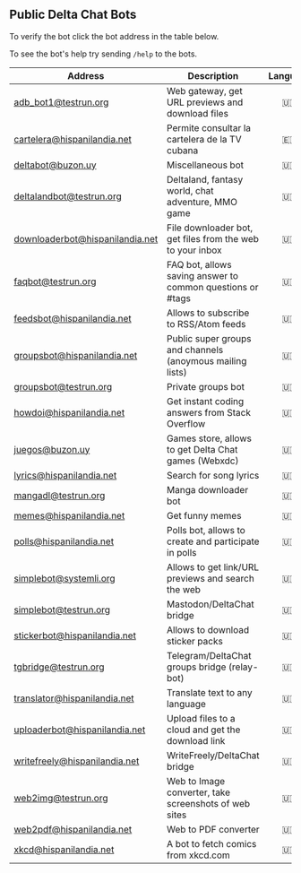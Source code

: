 ## Public Delta Chat Bots

To verify the bot click the bot address in the table below.

To see the bot's help try sending `/help` to the bots.

| Address                           | Description                                                 | Language | Availability | Administrator |
| ------------------------------    | ----------------------------------------------------------- | :------: | :----------: | ------------- |
| [adb_bot1@testrun.org]            | Web gateway, get URL previews and download files            | 🇺🇸       | full time    | [adbenitez]   |
| [cartelera@hispanilandia.net]     | Permite consultar la cartelera de la TV cubana              | 🇪🇸       | full time    | [adbenitez]   |
| [deltabot@buzon.uy]               | Miscellaneous bot                                           | 🇺🇸       | full time    | [adbenitez]   |
| [deltalandbot@testrun.org]        | Deltaland, fantasy world, chat adventure, MMO game          | 🇺🇸       | full time    | [adbenitez]   |
| [downloaderbot@hispanilandia.net] | File downloader bot, get files from the web to your inbox   | 🇺🇸       | full time    | [adbenitez]   |
| [faqbot@testrun.org]              | FAQ bot, allows saving answer to common questions or #tags  | 🇺🇸       | full time    | [adbenitez]   |
| [feedsbot@hispanilandia.net]      | Allows to subscribe to RSS/Atom feeds                       | 🇺🇸       | full time    | [adbenitez]   |
| [groupsbot@hispanilandia.net]     | Public super groups and channels (anoymous mailing lists)   | 🇺🇸       | full time    | [adbenitez]   |
| [groupsbot@testrun.org]           | Private groups bot                                          | 🇺🇸       | full time    | [adbenitez]   |
| [howdoi@hispanilandia.net]        | Get instant coding answers from Stack Overflow              | 🇺🇸       | full time    | [adbenitez]   |
| [juegos@buzon.uy]                 | Games store, allows to get Delta Chat games (Webxdc)        | 🇺🇸       | full time    | [adbenitez]   |
| [lyrics@hispanilandia.net]        | Search for song lyrics                                      | 🇺🇸       | full time    | [adbenitez]   |
| [mangadl@testrun.org]             | Manga downloader bot                                        | 🇺🇸       | full time    | [adbenitez]   |
| [memes@hispanilandia.net]         | Get funny memes                                             | 🇺🇸       | full time    | [adbenitez]   |
| [polls@hispanilandia.net]         | Polls bot, allows to create and participate in polls        | 🇺🇸       | full time    | [adbenitez]   |
| [simplebot@systemli.org]          | Allows to get link/URL previews and search the web          | 🇺🇸       | full time    | [adbenitez]   |
| [simplebot@testrun.org]           | Mastodon/DeltaChat bridge                                   | 🇺🇸       | full time    | [adbenitez]   |
| [stickerbot@hispanilandia.net]    | Allows to download sticker packs                            | 🇺🇸       | full time    | [adbenitez]   |
| [tgbridge@testrun.org]            | Telegram/DeltaChat groups bridge (relay-bot)                | 🇺🇸       | full time    | [adbenitez]   |
| [translator@hispanilandia.net]    | Translate text to any language                              | 🇺🇸       | full time    | [adbenitez]   |
| [uploaderbot@hispanilandia.net]   | Upload files to a cloud and get the download link           | 🇺🇸       | full time    | [adbenitez]   |
| [writefreely@hispanilandia.net]   | WriteFreely/DeltaChat bridge                                | 🇺🇸       | full time    | [adbenitez]   |
| [web2img@testrun.org]             | Web to Image converter, take screenshots of web sites       | 🇺🇸       | full time    | [adbenitez]   |
| [web2pdf@hispanilandia.net]       | Web to PDF converter                                        | 🇺🇸       | full time    | [adbenitez]   |
| [xkcd@hispanilandia.net]          | A bot to fetch comics from xkcd.com                         | 🇺🇸       | full time    | [adbenitez]   |


[adbenitez]: mailto:adbenitez@hispanilandia.net

[adb_bot1@testrun.org]: OPENPGP4FPR:8D0025A5DDA22D50EB38A731DC8D7EB24BECDFEB#a=adb%5Fbot1%40testrun.org&n=www&i=N2ZpQ9wDKLq&s=lr1Z8T3TlOI
[cartelera@hispanilandia.net]: OPENPGP4FPR:D0E1D04F7CB4DF675FF40C16B8757470D98E7742#a=cartelera%40hispanilandia.net&n=Cartelera%20TV&i=bE_sYQa0JZD&s=eyf5eQIShJT
[deltabot@buzon.uy]: OPENPGP4FPR:C823D993CF37BF5D8C834F8F08505516CF8AB8C8#a=deltabot%40buzon.uy&n=Misc.%20Bot&i=YMorOP_2ppb&s=LX4bGaOhVu-
[feedsbot@hispanilandia.net]: OPENPGP4FPR:EDBCBD0131B2216D60F76FF46834D1E33169F00E#a=feedsbot%40hispanilandia.net&n=FeedsBot&i=7AYtkEyVmW8&s=1HWCvzIMM9M
[juegos@buzon.uy]: OPENPGP4FPR:23C3D34779D26212F8F881026C8A2274B6C11B81#a=juegos%40buzon.uy&n=GamesBot&i=aLZFIwsAVuU&s=6UtELfEWwCr
[howdoi@hispanilandia.net]: OPENPGP4FPR:118B1592A24183E6D1922F7C8A775F662D0B8DC4#a=howdoi%40hispanilandia.net&n=How%20do%20I%3F&i=JgugrCgP01u&s=7k9-7Z62Um7
[lyrics@hispanilandia.net]: OPENPGP4FPR:AAA362B3B891EDA4152DCF40D4A635364D5D9CA0#a=lyrics%40hispanilandia.net&n=LyricsBot&i=sM5oxC789zg&s=MyVVfdzw_cf
[memes@hispanilandia.net]: OPENPGP4FPR:2099C7D3744F3B62E0C11EE4CFED5478A92DA043#a=memes%40hispanilandia.net&n=Memes%20Bot&i=egz8nDAMV6q&s=oydmbu8ZV6j
[polls@hispanilandia.net]: OPENPGP4FPR:B47AB02369B0DC86C05E1F1825E7EB00BD917E8D#a=polls%40hispanilandia.net&n=PollsBot&i=4usXSVZ1y_q&s=s201RPZzEDW
[downloaderbot@hispanilandia.net]: OPENPGP4FPR:691D0D6C54B3EB3C7269DE06AFF7E6E40CA29CC6#a=downloaderbot%40hispanilandia.net&n=File%20Downloader&i=bKrjebiKATZ&s=rAhmRQERBa0
[uploaderbot@hispanilandia.net]: OPENPGP4FPR:9C9DA1499EDD478A80994B58C65D6348DFA09264#a=uploaderbot%40hispanilandia.net&n=File%20to%20Link&i=nB8AjS72u07&s=2WWEkH8MfBc
[simplebot@systemli.org]: OPENPGP4FPR:81B0247BFBB7E3BE20593EB0B0E0983481685179#a=simplebot%40systemli.org&n=www&i=d1JutH49hDH&s=F_Xd0SmbcXM
[simplebot@testrun.org]: OPENPGP4FPR:3CD6F460C18365C226A3115E5D5DCC2B68286A7A#a=simplebot%40testrun.org&n=MASTODON%20BRIDGE&i=vliFxNkyG5I&s=CEHn5i91saa
[translator@hispanilandia.net]: OPENPGP4FPR:F6948DDA3046531A190F26FBCBD3E8DC2F7924CB#a=translator%40hispanilandia.net&n=Translator%20Bot&i=wMuG5nircgB&s=Q4r26QE7prU
[writefreely@hispanilandia.net]: OPENPGP4FPR:B6F03DA7D8DF8EB6EE7E0D030A8E0B513E40D443#a=writefreely%40hispanilandia.net&n=WriteFreelyBot&i=r45fDGvqhcK&s=ZpEkv_FWyRl
[xkcd@hispanilandia.net]: OPENPGP4FPR:8CFCEA1E7CB8E914457D98E47AAD060AD1EBF992#a=xkcd%40hispanilandia.net&n=xkcd%20bot&i=pYj-Ex5wh-m&s=ktkqonTzmkK
[stickerbot@hispanilandia.net]: OPENPGP4FPR:505ABCB5FE466D5A74A0FD1A33B81CFE12CD0A8D#a=stickerbot%40hispanilandia.net&n=StickerBot&i=wM2bpwc2EzK&s=5YAwTNLcJhp
[web2pdf@hispanilandia.net]: OPENPGP4FPR:90F3B4441063F3C770FCD8FEE218583044B7032D#a=web2pdf%40hispanilandia.net&n=web2pdf&i=iX-CDo5AitT&s=NorJEYpieER
[downloaderbot@hispanilandia.net]: OPENPGP4FPR:83D90328467A9216D3244B5AA23F544DFED077E9#a=downloaderbot%40hispanilandia.net&n=File%20Downloader&i=v-cJnR80WCy&s=q6LqhqGfLR6
[groupsbot@hispanilandia.net]: OPENPGP4FPR:6185B0FC60681A7F06A31735070D21CEEB40B859#a=groupsbot%40hispanilandia.net&n=SuperGroupsBot&i=e_XiPctpNVS&s=1NRdaNor1Rc
[groupsbot@testrun.org]: OPENPGP4FPR:6FE1642916908F1AC9CC7557CC99CF5DDB92043C#a=groupsbot%40testrun.org&n=GroupsBot&i=AptcQCUYP3X&s=j6C75z6IKU8
[mangadl@testrun.org]: OPENPGP4FPR:8904D68A0B560EEEA20A06031BA3B5859361097B#a=mangadl%40testrun.org&n=MangaDownloader&i=fLXeIm7l2pP&s=Kpn1KG4fWiS
[tgbridge@testrun.org]: OPENPGP4FPR:05B5EF4667BF45AF8E437415DF14FC5F0C721EA8#a=tgbridge%40testrun.org&n=Telegram%20Bridge&i=68W2tEfJHrA&s=2wYVxvks-0M
[faqbot@testrun.org]: OPENPGP4FPR:279714071CC59EB4A9943122A3B4FF4BB7264A0E#a=faqbot%40testrun.org&n=FAQ%20Bot&i=PhdQtXTJQkp&s=WAPGhvIBtEy
[deltalandbot@testrun.org]: OPENPGP4FPR:FD06CE9EA9562A51FA7FCA84B026574F9FB923A8#a=deltalandbot%40testrun.org&n=Deltaland%20Bot%20%5BBETA%5D&i=QdEBHZBR8yI&s=AuLHwV5BqVi
[web2img@testrun.org]: OPENPGP4FPR:B854D991B27307F8393A934CEE9BFD63D19250D3#a=web2img%40testrun.org&n=Web%20to%20Image&i=le_x0ejIaW-&s=EESq-4vLPM3
